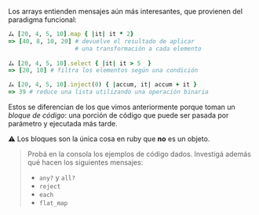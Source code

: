 Los arrays entienden mensajes aún más interesantes, que provienen del paradigma funcional: 

```ruby
ム [20, 4, 5, 10].map { |it| it * 2}
=> [40, 8, 10, 20] # devuelve el resultado de aplicar
                   # una transformación a cada elemento
                   
ム [20, 4, 5, 10].select { |it| it > 5  }
=> [20, 10] # filtra los elementos según una condición

ム [20, 4, 5, 10].inject(0) { |accum, it| accum + it }
=> 39 # reduce una lista utilizando una operación binaria
```

Estos se diferencian de los que vimos anteriormente porque toman un _bloque de código_: una
porción de código que puede ser pasada por parámetro y ejecutada más tarde. 

:warning: Los bloques son la única cosa en ruby que **no** es un objeto. 

> Probá en la consola los ejemplos de código dados. Investigá además qué hacen los siguientes mensajes: 
> 
> * `any?` y `all?`
> * `reject`
> * `each`
> * `flat_map`
>
